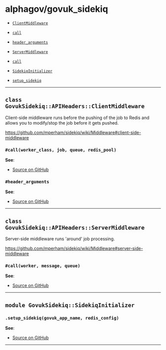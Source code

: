 # alphagov/govuk_sidekiq

- [`ClientMiddleware`](#class-govuksidekiqapiheadersclientmiddleware)
 - [`call`](#callworker_class-job-queue-redis_pool)
 - [`header_arguments`](#header_arguments)

- [`ServerMiddleware`](#class-govuksidekiqapiheadersservermiddleware)
 - [`call`](#callworker-message-queue)

- [`SidekiqInitializer`](#module-govuksidekiqsidekiqinitializer)
 - [`setup_sidekiq`](#setup_sidekiqgovuk_app_name-redis_config)

---

## `class GovukSidekiq::APIHeaders::ClientMiddleware`

Client-side middleware runs before the pushing of the job to Redis and
allows you to modify/stop the job before it gets pushed.

https://github.com/mperham/sidekiq/wiki/Middleware#client-side-middleware

### `#call(worker_class, job, queue, redis_pool)`



**See**:
- [Source on GitHub](https://github.com/alphagov/govuk_sidekiq/blob/master/lib/govuk_sidekiq/api_headers.rb#L10)

### `#header_arguments`



**See**:
- [Source on GitHub](https://github.com/alphagov/govuk_sidekiq/blob/master/lib/govuk_sidekiq/api_headers.rb#L15)

---

## `class GovukSidekiq::APIHeaders::ServerMiddleware`

Server-side middleware runs 'around' job processing.

https://github.com/mperham/sidekiq/wiki/Middleware#server-side-middleware

### `#call(worker, message, queue)`



**See**:
- [Source on GitHub](https://github.com/alphagov/govuk_sidekiq/blob/master/lib/govuk_sidekiq/api_headers.rb#L27)

---

## `module GovukSidekiq::SidekiqInitializer`


### `.setup_sidekiq(govuk_app_name, redis_config)`



**See**:
- [Source on GitHub](https://github.com/alphagov/govuk_sidekiq/blob/master/lib/govuk_sidekiq/sidekiq_initializer.rb#L9)

---

